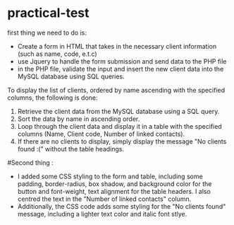 # practical-test
 first thing we need to do is:
 - Create a form in HTML that takes in the necessary client information (such as name, code, e.t.c)
 - use Jquery to handle the form submission and send data to the PHP file
 - in the PHP file, validate the input and insert the new client data into the MySQL database using SQL queries.
 
 To display the list of clients, ordered by name ascending with the specified columns, the following is done:
 1. Retrieve the client data from the MySQL database using a SQL query.
 2. Sort the data by name in ascending order.
 3. Loop through the client data and display it in a table with the specified columns (Name, Client code, Number of linked contacts).
 4. If there are no clients to display, simply display the message "No clients found :(" without the table headings.
 
 #Second thing :
 - I added some CSS styling to the form and table, including some padding, border-radius, box shadow, and background color for the button and font-weight, text   alignment 
 for the table headers. I also centred the text in the "Number of linked contacts" column.
 - Additionally, the CSS code adds some styling for the "No clients found" message, including a lighter text color and italic font stlye.
